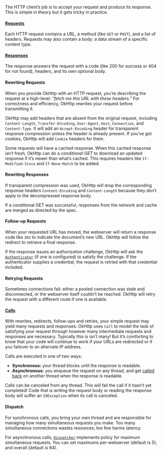 The HTTP client’s job is to accept your request and produce its response. This is simple in theory but it gets tricky in practice.

#### [Requests](http://square.github.io/okhttp/javadoc/com/squareup/okhttp/Request.html)

Each HTTP request contains a URL, a method (like `GET` or `POST`), and a list of headers. Requests may also contain a body: a data stream of a specific content type.

#### [Responses](http://square.github.io/okhttp/javadoc/com/squareup/okhttp/Response.html)

The response answers the request with a code (like 200 for success or 404 for not found), headers, and its own optional body.

#### Rewriting Requests

When you provide OkHttp with an HTTP request, you’re describing the request at a high-level: _“fetch me this URL with these headers.”_ For correctness and efficiency, OkHttp rewrites your request before transmitting it.

OkHttp may add headers that are absent from the original request, including `Content-Length`, `Transfer-Encoding`, `User-Agent`, `Host`, `Connection`, and `Content-Type`. It will add an `Accept-Encoding` header for transparent response compression unless the header is already present. If you’ve got cookies, OkHttp will add `Cookie` headers for them.

Some requests will have a cached response. When this cached response isn’t fresh, OkHttp can do a _conditional GET_ to download an updated response if it’s newer than what’s cached. This requires headers like `If-Modified-Since` and `If-None-Match` to be added.

#### Rewriting Responses

If transparent compression was used, OkHttp will drop the corresponding response headers `Content-Encoding` and `Content-Length` because they don’t apply to the decompressed response body.

If a conditional GET was successful, responses from the network and cache are merged as directed by the spec.

#### Follow-up Requests

When your requested URL has moved, the webserver will return a response code like `302` to indicate the document’s new URL. OkHttp will follow the redirect to retrieve a final response.

If the response issues an authorization challenge, OkHttp will ask the [`Authenticator`](http://square.github.io/okhttp/javadoc/com/squareup/okhttp/Authenticator.html) (if one is configured) to satisfy the challenge. If the authenticator supplies a credential, the request is retried with that credential included.

#### Retrying Requests

Sometimes connections fail: either a pooled connection was stale and disconnected, or the webserver itself couldn’t be reached. OkHttp will retry the request with a different route if one is available.

#### [Calls](http://square.github.io/okhttp/javadoc/com/squareup/okhttp/Call.html)

With rewrites, redirects, follow-ups and retries, your simple request may yield many requests and responses. OkHttp uses `Call` to model the task of satisfying your request through however many intermediate requests and responses are necessary. Typically this is isn’t many! But it’s comforting to know that your code will continue to work if your URLs are redirected or if you failover to an alternate IP address.

Calls are executed in one of two ways:

 * **Synchronous:** your thread blocks until the response is readable.
 * **Asynchronous:** you enqueue the request on any thread, and get [called back](http://square.github.io/okhttp/javadoc/com/squareup/okhttp/Callback.html) on another thread when the response is readable.

Calls can be canceled from any thread. This will fail the call if it hasn’t yet completed! Code that is writing the request body or reading the response body will suffer an `IOException` when its call is canceled.

#### Dispatch

For synchronous calls, you bring your own thread and are responsible for managing how many simultaneous requests you make. Too many simultaneous connections wastes resources; too few harms latency.

For asynchronous calls, [`Dispatcher`](http://square.github.io/okhttp/javadoc/com/squareup/okhttp/Dispatcher.html) implements policy for maximum simultaneous requests. You can set maximums per-webserver (default is 5), and overall (default is 64).